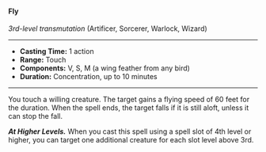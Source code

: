 #### Fly
*3rd-level transmutation* (Artificer, Sorcerer, Warlock, Wizard)
___
- **Casting Time:** 1 action
- **Range:** Touch
- **Components:** V, S, M (a wing feather from any bird)
- **Duration:** Concentration, up to 10 minutes
---
You touch a willing creature. The target gains a flying speed of 60 feet for the duration. When the spell ends, the target falls if it is still aloft, unless it can stop the fall.

***At Higher Levels.*** When you cast this spell using a spell slot of 4th level or higher, you can target one additional creature for each slot level above 3rd.